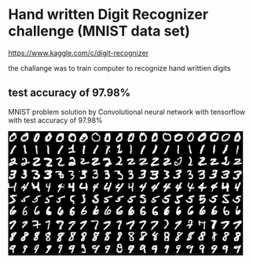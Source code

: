 # Hand written Digit Recognizer challenge (MNIST data set)
https://www.kaggle.com/c/digit-recognizer

the challange was to train computer to recognize hand writtien digits

## test accuracy of 97.98%
MNIST problem solution by Convolutional neural network with tensorflow with test accuracy of 97.98%


![MNIST](MNIST.png)
